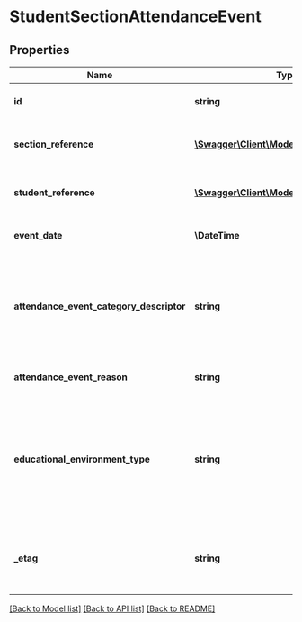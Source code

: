 # StudentSectionAttendanceEvent

## Properties
Name | Type | Description | Notes
------------ | ------------- | ------------- | -------------
**id** | **string** | The unique identifier of the resource. | [optional] 
**section_reference** | [**\Swagger\Client\Model\SectionReference**](SectionReference.md) | A reference to the related Section resource. | [optional] 
**student_reference** | [**\Swagger\Client\Model\StudentReference**](StudentReference.md) | A reference to the related Student resource. | [optional] 
**event_date** | **\\DateTime** | Date for this attendance event. | [optional] 
**attendance_event_category_descriptor** | **string** | A unique identifier used as Primary Key, not derived from business logic, when acting as Foreign Key, references the parent table. | [optional] 
**attendance_event_reason** | **string** | The reason for the absence or tardy. | [optional] 
**educational_environment_type** | **string** | The setting in which a child receives education and related services.  This is only used in the AttendanceEvent if different from that in the related Section. | [optional] 
**_etag** | **string** | A unique system-generated value that identifies the version of the resource. | [optional] 

[[Back to Model list]](../README.md#documentation-for-models) [[Back to API list]](../README.md#documentation-for-api-endpoints) [[Back to README]](../README.md)


